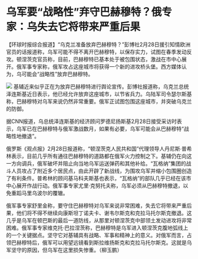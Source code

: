 # 乌军要“战略性”弃守巴赫穆特？俄专家：乌失去它将带来严重后果

【环球时报综合报道】“乌克兰准备放弃巴赫穆特？”彭博社2月28日援引知情欧洲官员的话报道称，乌军可能不得不离开巴赫穆特，以保存实力，试图在春季发动反攻。顿涅茨克官员称，目前，巴赫穆特已基本处于被包围状态，激战在市中心展开。俄军事专家称，俄军攻占这座城市将获得一个新的进攻桥头堡。西方媒体认为，乌可能会“战略性”放弃巴赫穆特。

![](https://inews.gtimg.com/om_bt/O7_Mo_p54aGkrFZAtrW7kv36Uf0oObJBhNsri-pW5d2IkAA/1000)
基辅近来似乎正在为放弃巴赫穆特进行舆论宣传。彭博社报道称，乌克兰总统泽连斯基近日表示，他已经允许放弃这座城市，以节省兵力。乌陆军司令瑟尔斯基称，巴赫穆特对乌军来说仍然非常重要。俄军正试图包围这座城市，并突破乌克兰的防御。

据CNN报道，乌总统泽连斯基的经济顾问罗德尼扬斯基2月28日接受采访时表示，乌军已在巴赫穆特与俄军激战数月，如果有必要，乌军可能会从巴赫穆特“战略性地撤退”。

俄罗斯《观点报》2月28日报道称，“顿涅茨克人民共和国”代理领导人丹尼斯∙普希林表示，目前几乎所有通往巴赫穆特的道路都在俄军火力控制之下。基辅仍在向这一方向调兵，俄军破坏并阻止向当地乌军运送弹药和其他补给。“瓦格纳”集团的战斗人员攻占了附近多个居民点，由此开辟了新战线，为围攻乌军并缩小包围圈创造了有利条件。普希林的顾问基马科夫斯基也表示，“瓦格纳”的部队几乎已经在该市中心展开作战行动。俄军事专家尤里·克努托夫称，乌军必须从巴赫穆特撤退，以免重蹈马里乌波尔的覆辙。

俄军事专家舒里金称，要守住巴赫穆特对乌军来说非常困难，失去它将带来严重后果，他们将不得不继续向康斯坦丁诺夫卡、谢韦尔斯克和克拉马托尔斯克撤退。这几乎是乌军在顿巴斯的最后一道防线，从那里对顿涅茨克中部领土发动进攻将非常困难。俄军事专家维克托·巴拉涅茨称，巴赫穆特是乌军进入顿涅茨克腹地弧线上的一个关键据点。坚守它对基辅具有战略、军事和精神上的意义。对俄军而言，占领巴赫穆特后，俄军可以用望远镜看到斯拉维扬斯克和克拉马托尔斯克。这就是乌军坚守的原因，但乌军在这里损失惨重。（柳玉鹏）

